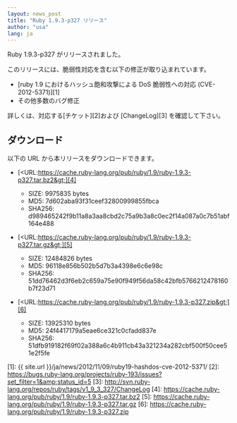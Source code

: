 ```yaml
---
layout: news_post
title: "Ruby 1.9.3-p327 リリース"
author: "usa"
lang: ja
---
```


Ruby 1.9.3-p327 がリリースされました。

このリリースには、脆弱性対応を含む以下の修正が取り込まれています。

* [ruby 1.9 におけるハッシュ飽和攻撃による DoS 脆弱性への対応 (CVE-2012-5371)][1]
* その他多数のバグ修正

詳しくは、対応する[チケット][2]および [ChangeLog][3] を確認して下さい。

## ダウンロード

以下の URL から本リリースをダウンロードできます。

* [&lt;URL:https://cache.ruby-lang.org/pub/ruby/1.9/ruby-1.9.3-p327.tar.bz2&gt;][4]
  * SIZE: 9975835 bytes
  * MD5: 7d602aba93f31ceef32800999855fbca
  * SHA256:
    d989465242f9b11a8a3aa8cbd2c75a9b3a8c0ec2f14a087a0c7b51abf164e488

* [&lt;URL:https://cache.ruby-lang.org/pub/ruby/1.9/ruby-1.9.3-p327.tar.gz&gt;][5]
  * SIZE: 12484826 bytes
  * MD5: 96118e856b502b5d7b3a4398e6c6e98c
  * SHA256:
    51dd76462d3f6eb2c659a75e90f949f56da58c42bfb5766212478160b7f23d71

* [&lt;URL:https://cache.ruby-lang.org/pub/ruby/1.9/ruby-1.9.3-p327.zip&gt;][6]
  * SIZE: 13925310 bytes
  * MD5: 24f4417179a5eae6ce321c0cfadd837e
  * SHA256:
    51dfb919182f69f02a388a6c4b911cb43a321234a282cbf500f50cee51e2f5fe



[1]: {{ site.url }}/ja/news/2012/11/09/ruby19-hashdos-cve-2012-5371/
[2]: https://bugs.ruby-lang.org/projects/ruby-193/issues?set_filter=1&amp;status_id=5
[3]: http://svn.ruby-lang.org/repos/ruby/tags/v1_9_3_327/ChangeLog
[4]: https://cache.ruby-lang.org/pub/ruby/1.9/ruby-1.9.3-p327.tar.bz2
[5]: https://cache.ruby-lang.org/pub/ruby/1.9/ruby-1.9.3-p327.tar.gz
[6]: https://cache.ruby-lang.org/pub/ruby/1.9/ruby-1.9.3-p327.zip
